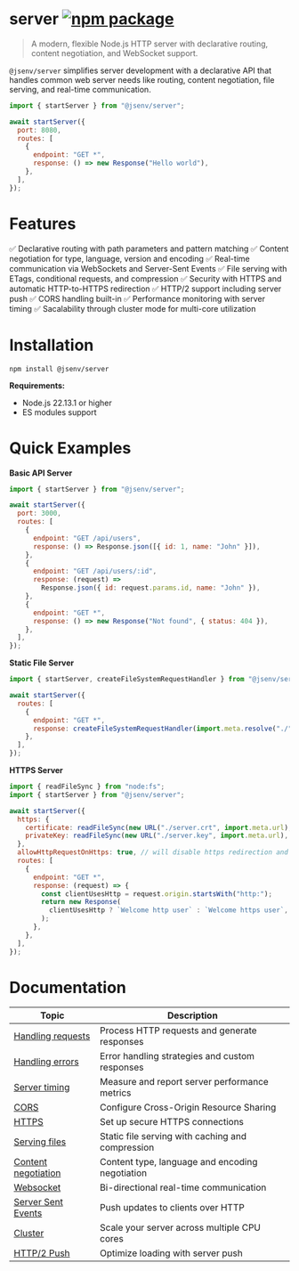 # server [![npm package](https://img.shields.io/npm/v/@jsenv/server.svg?logo=npm&label=package)](https://www.npmjs.com/package/@jsenv/server)

> A modern, flexible Node.js HTTP server with declarative routing, content negotiation, and WebSocket support.

`@jsenv/server` simplifies server development with a declarative API that handles common web server needs like routing, content negotiation, file serving, and real-time communication.

```js
import { startServer } from "@jsenv/server";

await startServer({
  port: 8080,
  routes: [
    {
      endpoint: "GET *",
      response: () => new Response("Hello world"),
    },
  ],
});
```

# Features

✅ Declarative routing with path parameters and pattern matching
✅ Content negotiation for type, language, version and encoding
✅ Real-time communication via WebSockets and Server-Sent Events
✅ File serving with ETags, conditional requests, and compression
✅ Security with HTTPS and automatic HTTP-to-HTTPS redirection
✅ HTTP/2 support including server push
✅ CORS handling built-in
✅ Performance monitoring with server timing
✅ Sacalability through cluster mode for multi-core utilization

# Installation

```console
npm install @jsenv/server
```

**Requirements:**

- Node.js 22.13.1 or higher
- ES modules support

# Quick Examples

**Basic API Server**

```js
import { startServer } from "@jsenv/server";

await startServer({
  port: 3000,
  routes: [
    {
      endpoint: "GET /api/users",
      response: () => Response.json([{ id: 1, name: "John" }]),
    },
    {
      endpoint: "GET /api/users/:id",
      response: (request) =>
        Response.json({ id: request.params.id, name: "John" }),
    },
    {
      endpoint: "GET *",
      response: () => new Response("Not found", { status: 404 }),
    },
  ],
});
```

**Static File Server**

```js
import { startServer, createFileSystemRequestHandler } from "@jsenv/server";

await startServer({
  routes: [
    {
      endpoint: "GET *",
      response: createFileSystemRequestHandler(import.meta.resolve("./")),
    },
  ],
});
```

**HTTPS Server**

```js
import { readFileSync } from "node:fs";
import { startServer } from "@jsenv/server";

await startServer({
  https: {
    certificate: readFileSync(new URL("./server.crt", import.meta.url), "utf8"),
    privateKey: readFileSync(new URL("./server.key", import.meta.url), "utf8"),
  },
  allowHttpRequestOnHttps: true, // will disable https redirection and let you handle http request
  routes: [
    {
      endpoint: "GET *",
      response: (request) => {
        const clientUsesHttp = request.origin.startsWith("http:");
        return new Response(
          clientUsesHttp ? `Welcome http user` : `Welcome https user`,
        );
      },
    },
  ],
});
```

# Documentation

| Topic                                                | Description                                      |
| ---------------------------------------------------- | ------------------------------------------------ |
| [Handling requests](./docs/handling_requests.md)     | Process HTTP requests and generate responses     |
| [Handling errors](./docs/handling_errors.md)         | Error handling strategies and custom responses   |
| [Server timing](./docs/server_timing.md)             | Measure and report server performance metrics    |
| [CORS](./docs/cors.md)                               | Configure Cross-Origin Resource Sharing          |
| [HTTPS](./docs/https.md)                             | Set up secure HTTPS connections                  |
| [Serving files](./docs/serving_files.md)             | Static file serving with caching and compression |
| [Content negotiation](./docs/content_negotiation.md) | Content type, language and encoding negotiation  |
| [Websocket](./docs/websocket.md)                     | Bi-directional real-time communication           |
| [Server Sent Events](./docs/server_sent_events.md)   | Push updates to clients over HTTP                |
| [Cluster](./docs/cluster.md)                         | Scale your server across multiple CPU cores      |
| [HTTP/2 Push](./docs/http2_push.md)                  | Optimize loading with server push                |
